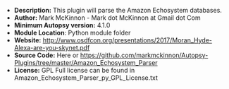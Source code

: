 - __Description:__ This plugin will parse the Amazon Echosystem databases. 
- __Author:__ Mark McKinnon - Mark dot McKinnon at Gmail dot Com
- __Minimum Autopsy version:__ 4.1.0
- __Module Location__: Python module folder
- __Website:__ http://www.osdfcon.org/presentations/2017/Moran_Hyde-Alexa-are-you-skynet.pdf
- __Source Code:__ Here or https://github.com/markmckinnon/Autopsy-Plugins/tree/master/Amazon_Echosystem_Parser
- __License:__ GPL Full license can be found in Amazon_Echosystem_Parser_py_GPL_License.txt 
